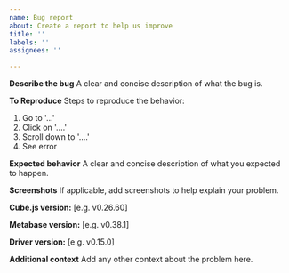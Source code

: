 ```yaml
---
name: Bug report
about: Create a report to help us improve
title: ''
labels: ''
assignees: ''

---
```


**Describe the bug**
A clear and concise description of what the bug is.

**To Reproduce**
Steps to reproduce the behavior:
1. Go to '...'
2. Click on '....'
3. Scroll down to '....'
4. See error

**Expected behavior**
A clear and concise description of what you expected to happen.

**Screenshots**
If applicable, add screenshots to help explain your problem.

**Cube.js version:**
[e.g. v0.26.60]

**Metabase version:**
[e.g. v0.38.1]

**Driver version:**
[e.g. v0.15.0]

**Additional context**
Add any other context about the problem here.
